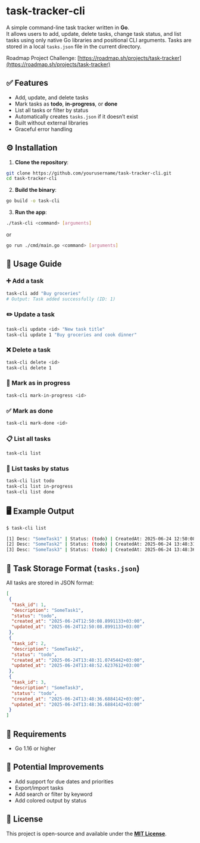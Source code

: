 # task-tracker-cli
A simple command-line task tracker written in **Go**.  
It allows users to add, update, delete tasks, change task status, and list tasks using only native Go libraries and positional CLI arguments.
Tasks are stored in a local `tasks.json` file in the current directory.

Roadmap Project Challenge: [https://roadmap.sh/projects/task-tracker](https://roadmap.sh/projects/task-tracker)

## ✅ Features

- Add, update, and delete tasks  
- Mark tasks as **todo**, **in-progress**, or **done**  
- List all tasks or filter by status  
- Automatically creates `tasks.json` if it doesn’t exist  
- Built without external libraries  
- Graceful error handling
## ⚙️ Installation

1. **Clone the repository**:

```bash
git clone https://github.com/yourusername/task-tracker-cli.git
cd task-tracker-cli
```

2. **Build the binary**:

```bash
go build -o task-cli
```

3. **Run the app**:

```bash
./task-cli <command> [arguments]
```
or

```bash
go run ./cmd/main.go <command> [arguments]
```

## 📘 Usage Guide

### ➕ Add a task

```bash
task-cli add "Buy groceries"
# Output: Task added successfully (ID: 1)
```

### ✏️ Update a task

```bash
task-cli update <id> "New task title"
task-cli update 1 "Buy groceries and cook dinner"
```

### ❌ Delete a task

```bash
task-cli delete <id>
task-cli delete 1
```

### 🚧 Mark as in progress

```bash
task-cli mark-in-progress <id>
```

### ✅ Mark as done

```bash
task-cli mark-done <id>
```

### 📋 List all tasks

```bash
task-cli list
```

### 📂 List tasks by status

```bash
task-cli list todo
task-cli list in-progress
task-cli list done
```

## 🖥️ Example Output

```bash
$ task-cli list

[1] Desc: "SomeTask1" | Status: (todo) | CreatedAt: 2025-06-24 12:50:08; UpdatedAt: 2025-06-24 12:50:08
[2] Desc: "SomeTask2" | Status: (todo) | CreatedAt: 2025-06-24 13:48:31; UpdatedAt: 2025-06-24 13:48:52
[3] Desc: "SomeTask3" | Status: (todo) | CreatedAt: 2025-06-24 13:48:36; UpdatedAt: 2025-06-24 13:48:36
```

## 💾 Task Storage Format (`tasks.json`)

All tasks are stored in JSON format:

```json
[
 {
  "task_id": 1,
  "description": "SomeTask1",
  "status": "todo",
  "created_at": "2025-06-24T12:50:08.8991133+03:00",
  "updated_at": "2025-06-24T12:50:08.8991133+03:00"
 },
 {
  "task_id": 2,
  "description": "SomeTask2",
  "status": "todo",
  "created_at": "2025-06-24T13:48:31.0745442+03:00",
  "updated_at": "2025-06-24T13:48:52.6237612+03:00"
 },
 {
  "task_id": 3,
  "description": "SomeTask3",
  "status": "todo",
  "created_at": "2025-06-24T13:48:36.6884142+03:00",
  "updated_at": "2025-06-24T13:48:36.6884142+03:00"
 }
]
```

## 🧰 Requirements

- Go 1.16 or higher

## 🚀 Potential Improvements

- Add support for due dates and priorities  
- Export/import tasks  
- Add search or filter by keyword  
- Add colored output by status   

## 📄 License

This project is open-source and available under the [**MIT License**](https://github.com/abneed/task-tracker-cli/blob/master/LICENSE).

